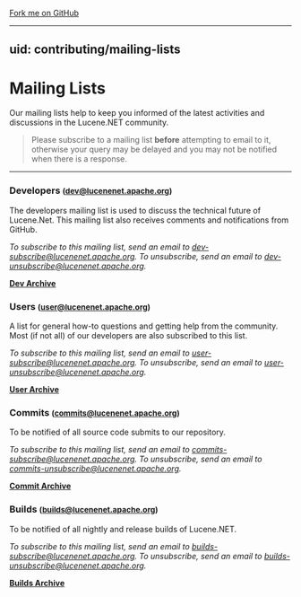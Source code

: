 <span id="forkongithub"><a href="https://github.com/apache/lucenenet">Fork me on GitHub</a></span>

---
uid: contributing/mailing-lists
---

Mailing Lists
===============

Our mailing lists help to keep you informed of the latest activities and discussions in the Lucene.NET community. 

> Please subscribe to a mailing list **before** attempting to email to it, otherwise your query may be delayed and you may not be notified when there is a response. 

---------------

### Developers <small>(dev@lucenenet.apache.org)</small>

The developers mailing list is used to discuss the technical future of Lucene.Net. This mailing list also receives comments and notifications from GitHub.

_To subscribe to this mailing list, send an email to [dev-subscribe@lucenenet.apache.org](mailto:dev-subscribe@lucenenet.apache.org). To unsubscribe, send an email to [dev-unsubscribe@lucenenet.apache.org](mailto:dev-unsubscribe@lucenenet.apache.org)._

__[Dev Archive](https://lists.apache.org/list.html?dev@lucenenet.apache.org)__

### Users <small>(user@lucenenet.apache.org)</small>

A list for general how-to questions and getting help from the community. Most (if not all) of our developers are also subscribed to this list.

_To subscribe to this mailing list, send an email to [user-subscribe@lucenenet.apache.org](mailto:user-subscribe@lucenenet.apache.org). To unsubscribe, send an email to [user-unsubscribe@lucenenet.apache.org](mailto:user-unsubscribe@lucenenet.apache.org)._

__[User Archive](https://lists.apache.org/list.html?user@lucenenet.apache.org)__

### Commits <small>(commits@lucenenet.apache.org)</small>

To be notified of all source code submits to our repository.

_To subscribe to this mailing list, send an email to [commits-subscribe@lucenenet.apache.org](mailto:commits-subscribe@lucenenet.apache.org). To unsubscribe, send an email to [commits-unsubscribe@lucenenet.apache.org](mailto:commits-unsubscribe@lucenenet.apache.org)._

__[Commit Archive](https://lists.apache.org/list.html?commits@lucenenet.apache.org)__

### Builds <small>(builds@lucenenet.apache.org)</small>

To be notified of all nightly and release builds of Lucene.NET.

_To subscribe to this mailing list, send an email to [builds-subscribe@lucenenet.apache.org](mailto:builds-subscribe@lucenenet.apache.org). To unsubscribe, send an email to [builds-unsubscribe@lucenenet.apache.org](mailto:builds-unsubscribe@lucenenet.apache.org)._

__[Builds Archive](https://lists.apache.org/list.html?builds@lucenenet.apache.org)__
